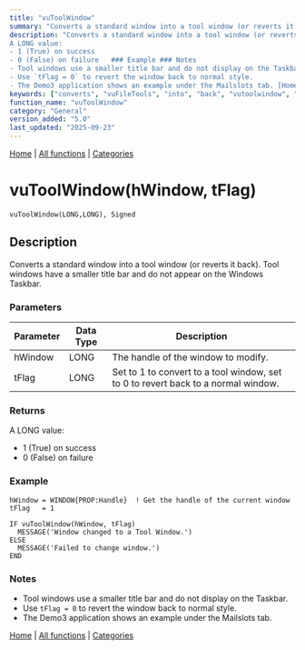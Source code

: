 ```yaml
---
title: "vuToolWindow"
summary: "Converts a standard window into a tool window (or reverts it back)."
description: "Converts a standard window into a tool window (or reverts it back). Tool windows have a smaller title bar and do not appear on the Windows Taskbar. ### Parameters ### Returns
A LONG value:  
- 1 (True) on success  
- 0 (False) on failure   ### Example ### Notes
- Tool windows use a smaller title bar and do not display on the Taskbar.  
- Use `tFlag = 0` to revert the window back to normal style.  
- The Demo3 application shows an example under the Mailslots tab. [Home](../index.md) | [All functions](index.md) | [Categories](../categories/index.md)"
keywords: ["converts", "vuFileTools", "into", "back", "vutoolwindow", "reverts", "general", "standard", "window", "Clarion", "tool", "Windows"]
function_name: "vuToolWindow"
category: "General"
version_added: "5.0"
last_updated: "2025-09-23"
---
```


[Home](../index.md) | [All functions](index.md) | [Categories](../categories/index.md)

# vuToolWindow(hWindow, tFlag)

```Prototype
vuToolWindow(LONG,LONG), Signed
```


## Description
Converts a standard window into a tool window (or reverts it back). Tool windows have a smaller title bar and do not appear on the Windows Taskbar.

### Parameters

| Parameter | Data Type | Description                                                                 |
|-----------|-----------|-----------------------------------------------------------------------------|
| hWindow   | LONG      | The handle of the window to modify.                                         |
| tFlag     | LONG      | Set to 1 to convert to a tool window, set to 0 to revert back to a normal window. |

### Returns
A LONG value:  
- 1 (True) on success  
- 0 (False) on failure  

### Example

```Clarion
hWindow = WINDOW{PROP:Handle}  ! Get the handle of the current window
tFlag   = 1

IF vuToolWindow(hWindow, tFlag)
  MESSAGE('Window changed to a Tool Window.')
ELSE
  MESSAGE('Failed to change window.')
END
```

### Notes
- Tool windows use a smaller title bar and do not display on the Taskbar.  
- Use `tFlag = 0` to revert the window back to normal style.  
- The Demo3 application shows an example under the Mailslots tab.

[Home](../index.md) | [All functions](index.md) | [Categories](../categories/index.md)
